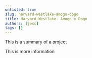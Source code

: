 ```yaml
---
unlisted: true
slug: harvard-westlake-amogo-dogo
title: Harvard-Westlake- Amogo x Dogo
authors: [jess]
tags: []
---
```


This is a summary of a project

<!--truncate-->

This is more information
